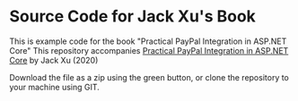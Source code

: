 # Source Code for Jack Xu's Book

This is example code for the  book "Practical PayPal Integration in ASP.NET Core"
This repository accompanies <a href="https://drxudotnet.com">Practical PayPal Integration in ASP.NET Core</a> by Jack Xu (2020)

Download the file as a zip using the green button, or clone the repository to your machine using GIT.
